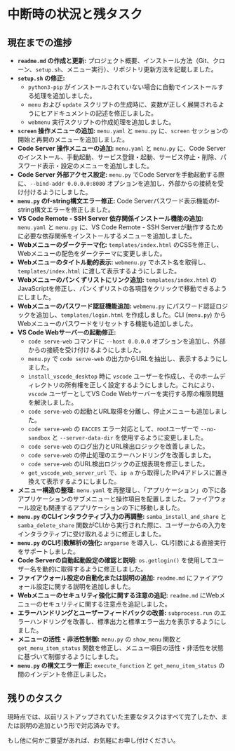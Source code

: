 # 中断時の状況と残タスク

## 現在までの進捗

*   **`readme.md` の作成と更新:** プロジェクト概要、インストール方法（Git、クローン、`setup.sh`、メニュー実行）、リポジトリ更新方法を記載しました。
*   **`setup.sh` の修正:**
    *   `python3-pip` がインストールされていない場合に自動でインストールする処理を追加しました。
    *   `menu` および `update` スクリプトの生成時に、変数が正しく展開されるようにヒアドキュメントの記述を修正しました。
    *   `webmenu` 実行スクリプトの作成処理を追加しました。
*   **`screen` 操作メニューの追加:** `menu.yaml` と `menu.py` に、`screen` セッションの開始と再開のメニューを追加しました。
*   **Code Server 操作メニューの追加:** `menu.yaml` と `menu.py` に、Code Serverのインストール、手動起動、サービス登録・起動、サービス停止・削除、パスワード表示・設定のメニューを追加しました。
*   **Code Server 外部アクセス設定:** `menu.py` でCode Serverを手動起動する際に、`--bind-addr 0.0.0.0:8080` オプションを追加し、外部からの接続を受け付けるようにしました。
*   **`menu.py` のf-string構文エラー修正:** Code Serverパスワード表示機能のf-string構文エラーを修正しました。
*   **VS Code Remote - SSH Server 依存関係インストール機能の追加:** `menu.yaml` と `menu.py` に、VS Code Remote - SSH Serverが動作するために必要な依存関係をインストールするメニューを追加しました。
*   **Webメニューのダークテーマ化:** `templates/index.html` のCSSを修正し、Webメニューの配色をダークテーマに変更しました。
*   **Webメニューのタイトル動的表示:** `webmenu.py` でホスト名を取得し、`templates/index.html` に渡して表示するようにしました。
*   **Webメニューのパンくずリストにリンク追加:** `templates/index.html` のJavaScriptを修正し、パンくずリストの各項目をクリックで移動できるようにしました。
*   **Webメニューのパスワード認証機能追加:** `webmenu.py` にパスワード認証ロジックを追加し、`templates/login.html` を作成しました。CLI (`menu.py`) からWebメニューのパスワードをリセットする機能も追加しました。
*   **VS Code Webサーバーの起動修正:**
    *   `code serve-web` コマンドに `--host 0.0.0.0` オプションを追加し、外部からの接続を受け付けるようにしました。
    *   `menu.py` で `code serve-web` の出力からURLを抽出し、表示するようにしました。
    *   `install_vscode_desktop` 時に `vscode` ユーザーを作成し、そのホームディレクトリの所有権を正しく設定するようにしました。これにより、`vscode` ユーザーとしてVS Code Webサーバーを実行する際の権限問題を解決しました。
    *   `code serve-web` の起動とURL取得を分離し、停止メニューも追加しました。
    *   `code serve-web` の `EACCES` エラー対応として、rootユーザーで `--no-sandbox` と `--server-data-dir` を使用するように変更しました。
    *   `code serve-web` のログ出力とURL検出ロジックを改善しました。
    *   `code serve-web` の停止処理のエラーハンドリングを改善しました。
    *   `code serve-web` のURL検出ロジックの正規表現を修正しました。
    *   `get_vscode_web_server_url` で、`ip a` から取得したIPv4アドレスに置き換えて表示するようにしました。
*   **メニュー構造の整理:** `menu.yaml` を再整理し、「アプリケーション」の下に各アプリケーションのサブメニューと操作項目を配置しました。ファイアウォール設定も関連するアプリケーションの下に移動しました。
*   **`menu.py` のCLIインタラクティブ入力の再調整:** `samba_install_and_share` と `samba_delete_share` 関数がCLIから実行された際に、ユーザーからの入力をインタラクティブに受け取れるように修正しました。
*   **`menu.py` のCLI引数解析の強化:** `argparse` を導入し、CLI引数による直接実行をサポートしました。
*   **Code Serverの自動起動設定の確認と説明:** `os.getlogin()` を使用してユーザー名を動的に取得するように修正しました。
*   **ファイアウォール設定の自動化または説明の追加:** `readme.md` にファイアウォール設定に関する説明を追加しました。
*   **Webメニューのセキュリティ強化に関する注意の追記:** `readme.md` にWebメニューのセキュリティに関する注意点を追記しました。
*   **エラーハンドリングとユーザーフィードバックの改善:** `subprocess.run` のエラーハンドリングを改善し、標準出力と標準エラー出力を表示するようにしました。
*   **メニューの活性・非活性制御:** `menu.py` の `show_menu` 関数と `get_menu_item_status` 関数を修正し、メニュー項目の活性・非活性を状態に基づいて制御するようにしました。
*   **`menu.py` の構文エラー修正:** `execute_function` と `get_menu_item_status` の間のインデントを修正しました。

## 残りのタスク

現時点では、以前リストアップされていた主要なタスクはすべて完了したか、または説明の追加という形で対応済みです。

もし他に何かご要望があれば、お気軽にお申し付けください。